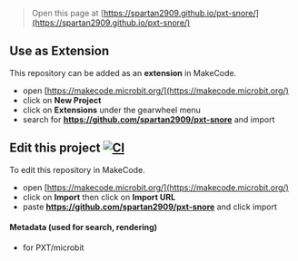 
> Open this page at [https://spartan2909.github.io/pxt-snore/](https://spartan2909.github.io/pxt-snore/)

## Use as Extension

This repository can be added as an **extension** in MakeCode.

* open [https://makecode.microbit.org/](https://makecode.microbit.org/)
* click on **New Project**
* click on **Extensions** under the gearwheel menu
* search for **https://github.com/spartan2909/pxt-snore** and import

## Edit this project [![CI](https://github.com/Spartan2909/pxt-snore/actions/workflows/CI.yml/badge.svg)](https://github.com/Spartan2909/pxt-snore/actions/workflows/CI.yml)

To edit this repository in MakeCode.

* open [https://makecode.microbit.org/](https://makecode.microbit.org/)
* click on **Import** then click on **Import URL**
* paste **https://github.com/spartan2909/pxt-snore** and click import

#### Metadata (used for search, rendering)

* for PXT/microbit
<script src="https://makecode.com/gh-pages-embed.js"></script><script>makeCodeRender("{{ site.makecode.home_url }}", "{{ site.github.owner_name }}/{{ site.github.repository_name }}");</script>
